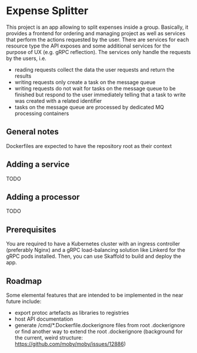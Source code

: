 # Expense Splitter
This project is an app allowing to split expenses inside a group.
Basically, it provides a frontend for ordering and managing project as well as services that perform the actions requested by the user. There are services for each resource type the API exposes and some additional services for the purpose of UX (e.g. gRPC reflection). The services only handle the requests by the users, i.e.
- reading requests collect the data the user requests and return the results
- writing requests only create a task on the message queue
- writing requests do not wait for tasks on the message queue to be finished but respond to the user immediately telling that a task to write was created with a related identifier
- tasks on the message queue are processed by dedicated MQ processing containers

## General notes
Dockerfiles are expected to have the repository root as their context

## Adding a service
TODO

## Adding a processor
TODO

## Prerequisites
You are required to have a Kubernetes cluster with an ingress controller (preferably Nginx) and a gRPC load-balancing solution like Linkerd for the gRPC pods installed. Then, you can use Skaffold to build and deploy the app.

## Roadmap
Some elemental features that are intended to be implemented in the near future include:
- export protoc artefacts as libraries to registries
- host API documentation
- generate /cmd/*.Dockerfile.dockerignore files from root .dockerignore or find another way to extend the root .dockerignore (background for the current, weird structure: https://github.com/moby/moby/issues/12886)